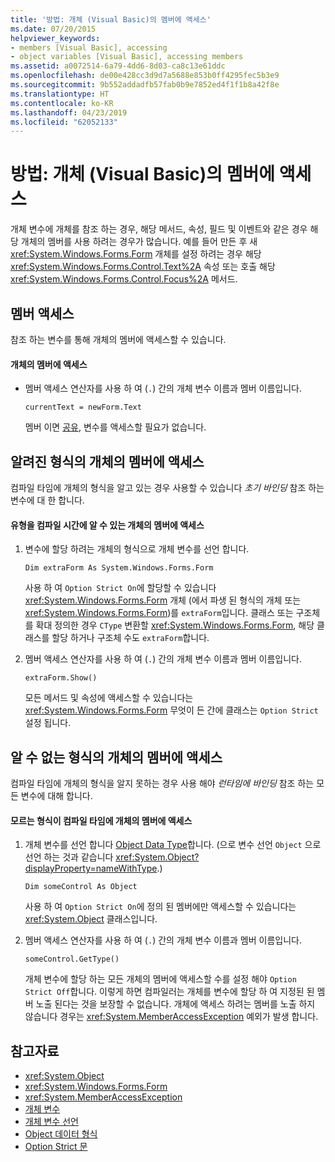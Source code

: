 ```yaml
---
title: '방법: 개체 (Visual Basic)의 멤버에 액세스'
ms.date: 07/20/2015
helpviewer_keywords:
- members [Visual Basic], accessing
- object variables [Visual Basic], accessing members
ms.assetid: a0072514-6a79-4dd6-8d03-ca8c13e61ddc
ms.openlocfilehash: de00e428cc3d9d7a5688e853b0ff4295fec5b3e9
ms.sourcegitcommit: 9b552addadfb57fab0b9e7852ed4f1f1b8a42f8e
ms.translationtype: HT
ms.contentlocale: ko-KR
ms.lasthandoff: 04/23/2019
ms.locfileid: "62052133"
---
```

# <a name="how-to-access-members-of-an-object-visual-basic"></a>방법: 개체 (Visual Basic)의 멤버에 액세스
개체 변수에 개체를 참조 하는 경우, 해당 메서드, 속성, 필드 및 이벤트와 같은 경우 해당 개체의 멤버를 사용 하려는 경우가 많습니다. 예를 들어 만든 후 새 <xref:System.Windows.Forms.Form> 개체를 설정 하려는 경우 해당 <xref:System.Windows.Forms.Control.Text%2A> 속성 또는 호출 해당 <xref:System.Windows.Forms.Control.Focus%2A> 메서드.  
  
## <a name="accessing-members"></a>멤버 액세스  
 참조 하는 변수를 통해 개체의 멤버에 액세스할 수 있습니다.  
  
#### <a name="to-access-members-of-an-object"></a>개체의 멤버에 액세스  
  
- 멤버 액세스 연산자를 사용 하 여 (`.`) 간의 개체 변수 이름과 멤버 이름입니다.  
  
    ```  
    currentText = newForm.Text  
    ```  
  
     멤버 이면 [공유](../../../../visual-basic/language-reference/modifiers/shared.md), 변수를 액세스할 필요가 없습니다.  
  
## <a name="accessing-members-of-an-object-of-known-type"></a>알려진 형식의 개체의 멤버에 액세스  
 컴파일 타임에 개체의 형식을 알고 있는 경우 사용할 수 있습니다 *초기 바인딩* 참조 하는 변수에 대 한 합니다.  
  
#### <a name="to-access-members-of-an-object-for-which-you-know-the-type-at-compile-time"></a>유형을 컴파일 시간에 알 수 있는 개체의 멤버에 액세스  
  
1. 변수에 할당 하려는 개체의 형식으로 개체 변수를 선언 합니다.  
  
    ```  
    Dim extraForm As System.Windows.Forms.Form  
    ```  
  
     사용 하 여 `Option Strict On`에 할당할 수 있습니다 <xref:System.Windows.Forms.Form> 개체 (에서 파생 된 형식의 개체 또는 <xref:System.Windows.Forms.Form>)를 `extraForm`입니다. 클래스 또는 구조체를 확대 정의한 경우 `CType` 변환할 <xref:System.Windows.Forms.Form>, 해당 클래스를 할당 하거나 구조체 수도 `extraForm`합니다.  
  
2. 멤버 액세스 연산자를 사용 하 여 (`.`) 간의 개체 변수 이름과 멤버 이름입니다.  
  
    ```  
    extraForm.Show()  
    ```  
  
     모든 메서드 및 속성에 액세스할 수 있습니다는 <xref:System.Windows.Forms.Form> 무엇이 든 간에 클래스는 `Option Strict` 설정 됩니다.  
  
## <a name="accessing-members-of-an-object-of-unknown-type"></a>알 수 없는 형식의 개체의 멤버에 액세스  
 컴파일 타임에 개체의 형식을 알지 못하는 경우 사용 해야 *런타임에 바인딩* 참조 하는 모든 변수에 대해 합니다.  
  
#### <a name="to-access-members-of-an-object-for-which-you-do-not-know-the-type-at-compile-time"></a>모르는 형식이 컴파일 타임에 개체의 멤버에 액세스  
  
1. 개체 변수를 선언 합니다 [Object Data Type](../../../../visual-basic/language-reference/data-types/object-data-type.md)합니다. (으로 변수 선언 `Object` 으로 선언 하는 것과 같습니다 <xref:System.Object?displayProperty=nameWithType>.)  
  
    ```  
    Dim someControl As Object  
    ```  
  
     사용 하 여 `Option Strict On`에 정의 된 멤버에만 액세스할 수 있습니다는 <xref:System.Object> 클래스입니다.  
  
2. 멤버 액세스 연산자를 사용 하 여 (`.`) 간의 개체 변수 이름과 멤버 이름입니다.  
  
    ```  
    someControl.GetType()  
    ```  
  
     개체 변수에 할당 하는 모든 개체의 멤버에 액세스할 수를 설정 해야 `Option Strict Off`합니다. 이렇게 하면 컴파일러는 개체를 변수에 할당 하 여 지정된 된 멤버 노출 된다는 것을 보장할 수 없습니다. 개체에 액세스 하려는 멤버를 노출 하지 않습니다 경우는 <xref:System.MemberAccessException> 예외가 발생 합니다.  
  
## <a name="see-also"></a>참고자료

- <xref:System.Object>
- <xref:System.Windows.Forms.Form>
- <xref:System.MemberAccessException>
- [개체 변수](../../../../visual-basic/programming-guide/language-features/variables/object-variables.md)
- [개체 변수 선언](../../../../visual-basic/programming-guide/language-features/variables/object-variable-declaration.md)
- [Object 데이터 형식](../../../../visual-basic/language-reference/data-types/object-data-type.md)
- [Option Strict 문](../../../../visual-basic/language-reference/statements/option-strict-statement.md)
